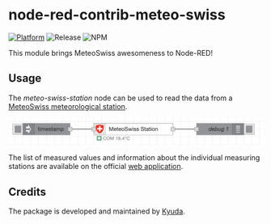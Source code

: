 # node-red-contrib-meteo-swiss

[![Platform](https://img.shields.io/badge/platform-Node--RED-red)](https://nodered.org)
![Release](https://img.shields.io/npm/v/@kyuda/node-red-contrib-meteo-swiss.svg)
![NPM](https://img.shields.io/npm/dm/@kyuda/node-red-contrib-meteo-swiss.svg)

This module brings MeteoSwiss awesomeness to Node-RED!

## Usage

The *meteo-swiss-station* node can be used to read the data from a [MeteoSwiss meteorological station](https://www.meteoswiss.admin.ch/weather/measurement-values-and-satellite-images/measurement-values-at-meteorological-stations.html).

![Node 1](/packages/node-red-contrib-meteo-swiss/docs/node-1.png)

The list of measured values and information about the individual measuring stations are available on the official [web application](https://www.meteoswiss.admin.ch/services-and-publications/applications/measurement-values-and-measuring-networks.html#param=messnetz-automatisch&table=false).

## Credits

The package is developed and maintained by [Kyuda](https://www.kyuda.io/).